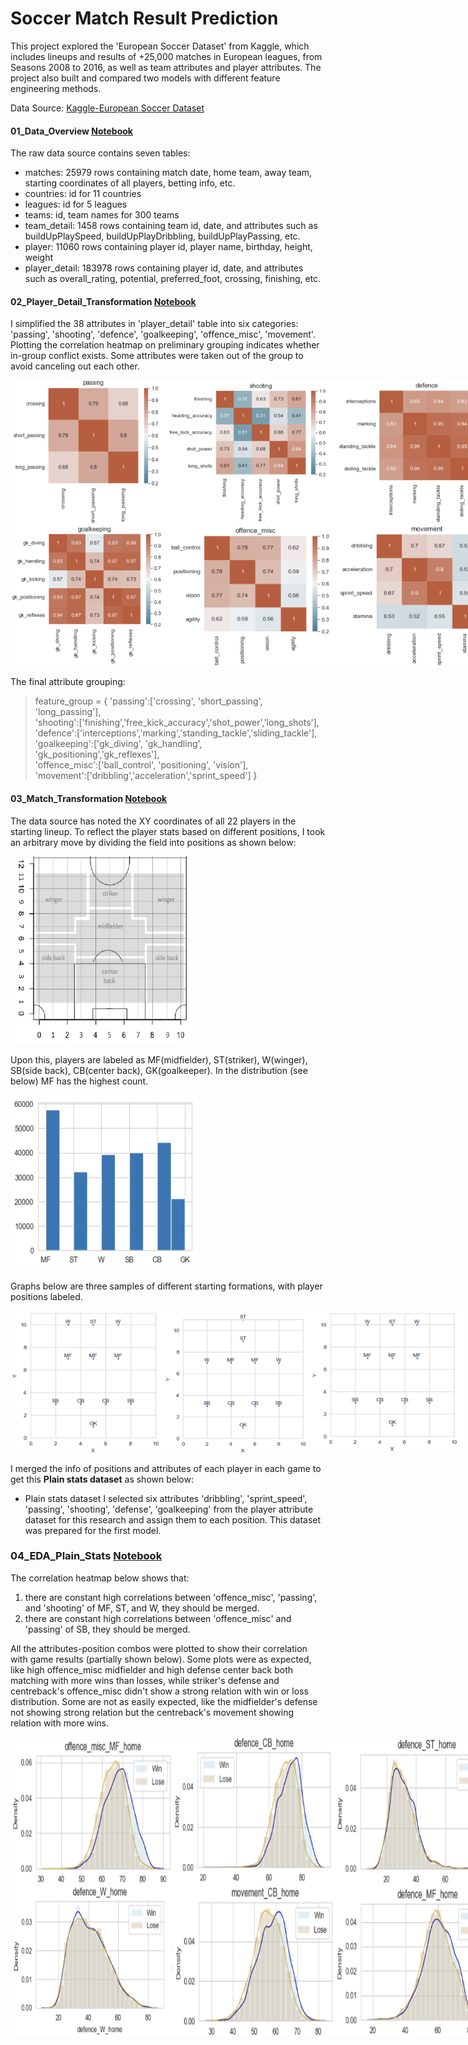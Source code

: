 # Soccer Match Result Prediction

This project explored the 'European Soccer Dataset' from Kaggle, which includes lineups and results of +25,000 matches in European leagues, from Seasons 2008 to 2016, as well as team attributes and player attributes. The project also built and compared two models with different feature engineering methods.

Data Source: [Kaggle-European Soccer Dataset](https://www.kaggle.com/datasets/hugomathien/soccer)


#### 01_Data_Overview  [Notebook](https://github.com/lorihe/Springboard-Capstone2---European-Soccer-Data/blob/main/Notebook/01_Data_Overview.ipynb)

The raw data source contains seven tables:
- matches: 25979 rows containing match date,  home team, away team, starting coordinates of all players, betting info, etc.
- countries: id for 11 countries
- leagues: id for 5 leagues
- teams: id, team names for 300 teams
- team_detail: 1458 rows containing team id, date, and attributes such as buildUpPlaySpeed, 	buildUpPlayDribbling, buildUpPlayPassing, etc.
- player: 11060 rows containing player id, player name, birthday, height, weight
- player_detail: 183978 rows containing player id, date, and attributes such as overall_rating, potential, preferred_foot, crossing, finishing, etc.

  
#### 02_Player_Detail_Transformation  [Notebook](https://github.com/lorihe/Springboard-Capstone2---European-Soccer-Data/blob/main/Notebook/02_Player_Detail_Transformation.ipynb)

I simplified the 38 attributes in 'player_detail' table into six categories: 'passing', 'shooting', 'defence', 'goalkeeping', 'offence_misc', 'movement'.
Plotting the correlation heatmap on preliminary grouping indicates whether in-group conflict exists. Some attributes were taken out of the group to avoid canceling out each other.

<div style="display: flex; align-items: flex-start;">
  <img src="https://github.com/lorihe/Springboard-Capstone2---European-Soccer-Data/blob/main/imgs/02-1.PNG?raw=true" alt="Image Description" width="250" height="230">
  <img src="https://github.com/lorihe/Springboard-Capstone2---European-Soccer-Data/blob/main/imgs/02-2.PNG?raw=true" alt="Image Description" width="285" height="230">
  <img src="https://github.com/lorihe/Springboard-Capstone2---European-Soccer-Data/blob/main/imgs/02-3.PNG?raw=true" alt="Image Description" width="280" height="230">
</div>
<div style="display: flex; align-items: flex-start;">
  <img src="https://github.com/lorihe/Springboard-Capstone2---European-Soccer-Data/blob/main/imgs/02-4.PNG?raw=true" alt="Image Description" width="250" height="230">
  <img src="https://github.com/lorihe/Springboard-Capstone2---European-Soccer-Data/blob/main/imgs/02-5.PNG?raw=true" alt="Image Description" width="280" height="230">
  <img src="https://github.com/lorihe/Springboard-Capstone2---European-Soccer-Data/blob/main/imgs/02-6.PNG?raw=true" alt="Image Description" width="280" height="230">
</div>

The final attribute grouping: 
> feature_group = {
>   'passing':['crossing', 'short_passing', 'long_passing'], \
    'shooting':['finishing','free_kick_accuracy','shot_power','long_shots'], \
    'defence':['interceptions','marking','standing_tackle','sliding_tackle'], \
    'goalkeeping':['gk_diving', 'gk_handling', 'gk_positioning','gk_reflexes'], \
    'offence_misc':['ball_control', 'positioning', 'vision'], \
    'movement':['dribbling','acceleration','sprint_speed'] }

#### 03_Match_Transformation  [Notebook](https://github.com/lorihe/Springboard-Capstone2---European-Soccer-Data/blob/main/Notebook/03_Match_Transformation.ipynb)

The data source has noted the XY coordinates of all 22 players in the starting lineup. To reflect the player stats based on different positions, I took an arbitrary move by dividing the field into positions as shown below:

  <img src="https://github.com/lorihe/Springboard-Capstone2---European-Soccer-Data/blob/main/imgs/Positions.jpg?raw=true" alt="Image Description" width="300" height="300">

Upon this, players are labeled as MF(midfielder), ST(striker), W(winger), SB(side back), CB(center back), GK(goalkeeper). In the distribution (see below) MF has the highest count.

  <img src="https://github.com/lorihe/Springboard-Capstone2---European-Soccer-Data/blob/main/imgs/03-1.PNG?raw=true" alt="Image Description" width="300" height="280">

Graphs below are three samples of different starting formations, with player positions labeled.
<div style="display: flex; align-items: flex-start;">
  <img src="https://github.com/lorihe/Springboard-Capstone2---European-Soccer-Data/blob/main/imgs/03-02.PNG?raw=true" alt="Image Description" width="250" height="230">
  <img src="https://github.com/lorihe/Springboard-Capstone2---European-Soccer-Data/blob/main/imgs/03-03.PNG?raw=true" alt="Image Description" width="255" height="230">
  <img src="https://github.com/lorihe/Springboard-Capstone2---European-Soccer-Data/blob/main/imgs/03-04.PNG?raw=true" alt="Image Description" width="250" height="230">
</div>

I merged the info of positions and attributes of each player in each game to get this **Plain stats dataset** as shown below:

- Plain stats dataset
I selected six attributes 'dribbling', 'sprint_speed', 'passing', 'shooting', 'defense', 'goalkeeping' from the player attribute dataset for this research and assign them to each position. This dataset was prepared for the first model.

### 04_EDA_Plain_Stats  [Notebook](https://github.com/lorihe/Springboard-Capstone2---European-Soccer-Data/blob/main/04_EDA_Plain_Stats.ipynb)

The correlation heatmap below shows that:
1. there are constant high correlations between 'offence_misc',  'passing', and 'shooting' of MF, ST, and W, they should be merged.
2. there are constant high correlations between 'offence_misc' and  'passing' of SB, they should be merged.

All the attributes-position combos were plotted to show their correlation with game results (partially shown below). Some plots were as expected, like high offence_misc midfielder and high defense center back both matching with more wins than losses, while striker's defense and centreback's offence_misc didn't show a strong relation with win or loss distribution. Some are not as easily expected, like the midfielder's defense not showing strong relation but the centreback's movement showing relation with more wins.
<div style="display: flex; align-items: flex-start;">
  <img src="https://github.com/lorihe/Springboard-Capstone2---European-Soccer-Data/blob/main/imgs/04-1.PNG?raw=true" alt="Image Description" width="260" height="240">
  <img src="https://github.com/lorihe/Springboard-Capstone2---European-Soccer-Data/blob/main/imgs/04-2.PNG?raw=true" alt="Image Description" width="260" height="240">
  <img src="https://github.com/lorihe/Springboard-Capstone2---European-Soccer-Data/blob/main/imgs/04-3.PNG?raw=true" alt="Image Description" width="260" height="240">
</div>
<div style="display: flex; align-items: flex-start;">
  <img src="https://github.com/lorihe/Springboard-Capstone2---European-Soccer-Data/blob/main/imgs/04-4.PNG?raw=true" alt="Image Description" width="260" height="240">
  <img src="https://github.com/lorihe/Springboard-Capstone2---European-Soccer-Data/blob/main/imgs/04-5.PNG?raw=true" alt="Image Description" width="260" height="240">
  <img src="https://github.com/lorihe/Springboard-Capstone2---European-Soccer-Data/blob/main/imgs/04-6.PNG?raw=true" alt="Image Description" width="260" height="240">
</div>






